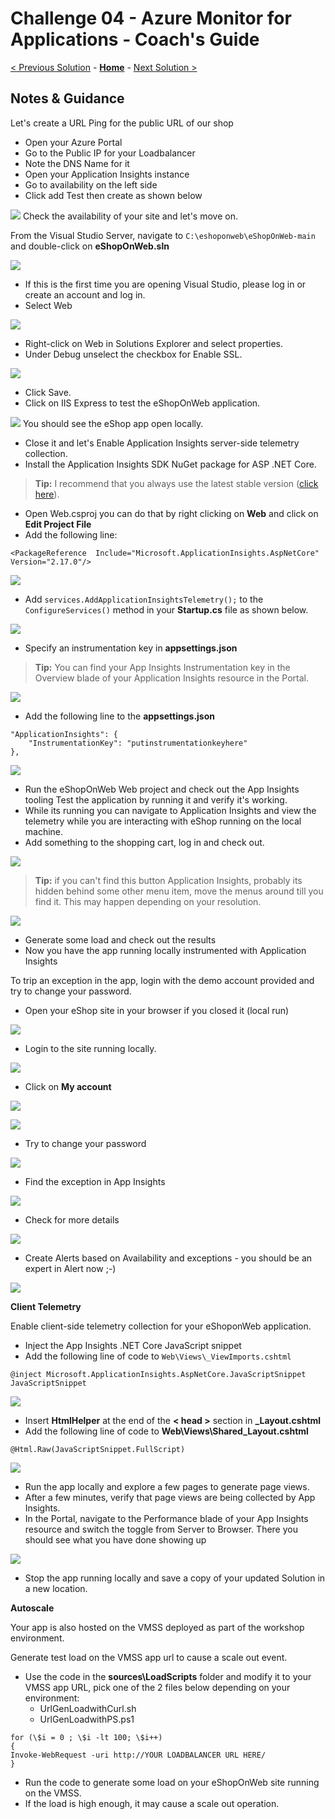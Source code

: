 # Challenge 04 - Azure Monitor for Applications - Coach's Guide 

[< Previous Solution](./Solution-03.md) - **[Home](./README.md)** - [Next Solution >](./Solution-05.md)

## Notes & Guidance

Let's create a URL Ping for the public URL of our shop
- Open your Azure Portal
- Go to the Public IP for your Loadbalancer
- Note the DNS Name for it
- Open your Application Insights instance
- Go to availability on the left side
- Click add Test then create as shown below  

![](../Images/04-01-urlping.png)
Check the availability of your site and let's move on.

From the Visual Studio Server, navigate to
`C:\eshoponweb\eShopOnWeb-main` and double-click on **eShopOnWeb.sln**  
  
![](../Images/04-02-win-explorer.png) 
- If this is the first time you are opening Visual Studio, please log in or create an account and log in.
- Select Web  

![](../Images/04-03-vs-select-web.png)
- Right-click on Web in Solutions Explorer and select properties. 
- Under Debug unselect the checkbox for Enable SSL.
  
![](../Images/04-04-disable-ssl.png)
- Click Save.
- Click on IIS Express to test the eShopOnWeb application.  

![](../Images/04-05-iis-test.jpeg)
You should see the eShop app open locally. 
- Close it and let's Enable Application Insights server-side telemetry collection.
- Install the Application Insights SDK NuGet package for ASP .NET Core. 

>**Tip:** I recommend that you always use the latest stable version ([click here](https://www.nuget.org/packages/Microsoft.ApplicationInsights.AspNetCore)).   

- Open Web.csproj you can do that by right clicking on **Web** and click on **Edit Project File**
- Add the following line:
```
<PackageReference  Include="Microsoft.ApplicationInsights.AspNetCore" Version="2.17.0"/>
```    
![](../Images/04-06-include-app-insights.png)
- Add `services.AddApplicationInsightsTelemetry();` to the `ConfigureServices()` method in your **Startup.cs** file as shown below.    

![](../Images/04-07-add-insights-telemetry.png)
- Specify an instrumentation key in **appsettings.json**  

>**Tip:** You can find your App Insights Instrumentation key in the Overview blade of your Application Insights resource in the Portal.    

![](../Images/04-08-copy-key.png)
- Add the following line to the **appsettings.json**
```
"ApplicationInsights": {  
	"InstrumentationKey": "putinstrumentationkeyhere"  
},  
```  

![](../Images/04-09-add-key-to-code.png)
- Run the eShopOnWeb Web project and check out the App Insights tooling Test the application by running it and verify it's working.
- While its running you can navigate to Application Insights and view the telemetry while you are interacting with eShop running on the local machine. 
- Add something to the shopping cart, log in and check out.  



![](../Images/04-10-check-vs-logs.png)
>**Tip:** if you can't find this button Application Insights, probably its hidden behind some other menu item, move the menus around till you find it. This may happen depending on your resolution.    
  
![](../Images/04-11-check-vs-logs-2.png)
- Generate some load and check out the results
- Now you have the app running locally instrumented with Application Insights

To trip an exception in the app, login with the demo account provided and try to change your password.
- Open your eShop site in your browser if you closed it (local run)   

![](../Images/04-12-open-eshop.png)
- Login to the site running locally. 
  
![](../Images/04-13-login-eshop.png)
- Click on **My account**

![](../Images/04-14-open-myaccount.png)
 
![](../Images/04-15-change-password.png)
- Try to change your password  

![](../Images/04-16-create-exception.png)
- Find the exception in App Insights  

![](../Images/04-17-find-exception-in-portal.png)
- Check for more details

![](../Images/04-18-select-more-details.png)
- Create Alerts based on Availability and exceptions - you should be an expert in Alert now ;-)

![](../Images/04-19-create-alert.png)
 

**Client Telemetry**

Enable client-side telemetry collection for your eShoponWeb application.  
- Inject the App Insights .NET Core JavaScript snippet
- Add the following line of code to `Web\Views\_ViewImports.cshtml`
```
@inject Microsoft.ApplicationInsights.AspNetCore.JavaScriptSnippet JavaScriptSnippet
```   
   
![](../Images/04-20-client-telemetry.png)
- Insert **HtmlHelper** at the end of the **< head >** section in **_Layout.cshtml**
- Add the following line of code to **Web\Views\Shared\_Layout.cshtml**
```
@Html.Raw(JavaScriptSnippet.FullScript)
```
  
![](../Images/04-21-insert-htmlhelper.png)
- Run the app locally and explore a few pages to generate page views.
- After a few minutes, verify that page views are being collected by App Insights.
- In the Portal, navigate to the Performance blade of your App Insights resource and switch the toggle from Server to Browser. There you should see what you have done showing up

![](../Images/04-22-switch-to-browser.png)  
- Stop the app running locally and save a copy of your updated Solution in a new location.

**Autoscale**

Your app is also hosted on the VMSS deployed as part of the workshop environment. 

Generate test load on the VMSS app url to cause a scale out event.

- Use the code in the **sources\LoadScripts** folder and modify it to your VMSS app URL, pick one of the 2 files below depending on your environment:
	- UrlGenLoadwithCurl.sh
	- UrlGenLoadwithPS.ps1
 
```
for (\$i = 0 ; \$i -lt 100; \$i++)
{
Invoke-WebRequest -uri http://YOUR LOADBALANCER URL HERE/
}
```

- Run the code to generate some load on your eShopOnWeb site running on the VMSS. 
- If the load is high enough, it may cause a scale out operation.  
